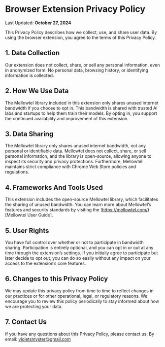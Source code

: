 # Browser Extension Privacy Policy

Last Updated: **October 27, 2024**

This Privacy Policy describes how we collect, use, and share user data. By using the browser extension, you agree to the terms of this Privacy Policy.

## 1. Data Collection

Our extension does not collect, share, or sell any personal information, even in anonymized form. No personal data, browsing history, or identifying information is collected.

## 2. How We Use Data

The Mellowtel library included in this extension only shares unused internet bandwidth if you choose to opt in. This bandwidth is shared with trusted AI labs and startups to help them train their models. By opting in, you support the continued availability and improvement of this extension.

## 3. Data Sharing

The Mellowtel library only shares unused internet bandwidth, not any personal or identifiable data. Mellowtel does not collect, share, or sell personal information, and the library is open-source, allowing anyone to inspect its security and privacy protections. Furthermore, Mellowtel maintains strict compliance with Chrome Web Store policies and regulations.

## 4. Frameworks And Tools Used

This extension includes the open-source Mellowtel library, which facilitates the sharing of unused bandwidth. You can learn more about Mellowtel’s features and security standards by visiting the (https://mellowtel.com/)[Mellowtel User Guide].

## 5. User Rights

You have full control over whether or not to participate in bandwidth sharing. Participation is entirely optional, and you can opt in or out at any time through the extension’s settings. If you initially agree to participate but later decide to opt out, you can do so easily without any impact on your access to the extension’s core features.

## 6. Changes to this Privacy Policy

We may update this privacy policy from time to time to reflect changes in our practices or for other operational, legal, or regulatory reasons. We encourage you to review this policy periodically to stay informed about how we are protecting your data.

## 7. Contact Us

If you have any questions about this Privacy Policy, please contact us:
By email: violetsmyster@gmail.com

